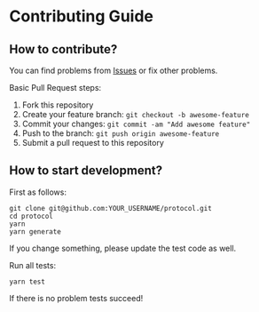 # Contributing Guide

## How to contribute?

You can find problems from [Issues](https://github.com/dev-protocol/protocol/issues) or fix other problems.

Basic Pull Request steps:

1. Fork this repository
1. Create your feature branch: `git checkout -b awesome-feature`
1. Commit your changes: `git commit -am "Add awesome feature"`
1. Push to the branch: `git push origin awesome-feature`
1. Submit a pull request to this repository

## How to start development?

First as follows:

```
git clone git@github.com:YOUR_USERNAME/protocol.git
cd protocol
yarn
yarn generate
```

If you change something, please update the test code as well.

Run all tests:

```
yarn test
```

If there is no problem tests succeed!
